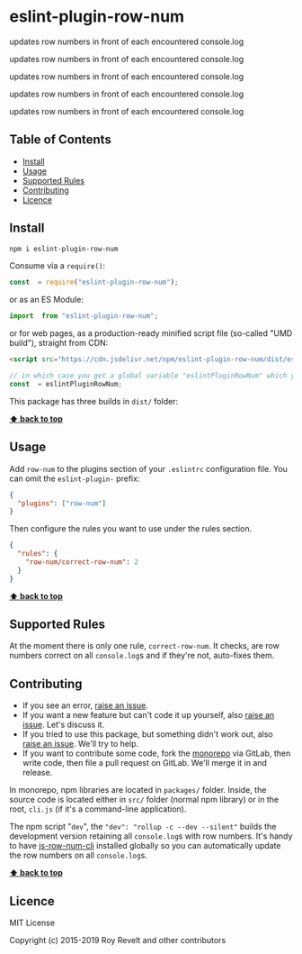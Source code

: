 # eslint-plugin-row-num

updates row numbers in front of each encountered console.log

updates row numbers in front of each encountered console.log

updates row numbers in front of each encountered console.log

updates row numbers in front of each encountered console.log

updates row numbers in front of each encountered console.log

## Table of Contents

- [Install](#install)
- [Usage](#usage)
- [Supported Rules](#supported-rules)
- [Contributing](#contributing)
- [Licence](#licence)

## Install

```bash
npm i eslint-plugin-row-num
```

Consume via a `require()`:

```js
const  = require("eslint-plugin-row-num");
```

or as an ES Module:

```js
import  from "eslint-plugin-row-num";
```

or for web pages, as a production-ready minified script file (so-called "UMD build"), straight from CDN:

```html
<script src="https://cdn.jsdelivr.net/npm/eslint-plugin-row-num/dist/eslint-plugin-row-num.umd.js"></script>
```

```js
// in which case you get a global variable "eslintPluginRowNum" which you consume like this:
const  = eslintPluginRowNum;
```

This package has three builds in `dist/` folder:

**[⬆ back to top](#)**

## Usage

Add `row-num` to the plugins section of your `.eslintrc` configuration file. You can omit the `eslint-plugin-` prefix:

```json
{
  "plugins": ["row-num"]
}
```

Then configure the rules you want to use under the rules section.

```json
{
  "rules": {
    "row-num/correct-row-num": 2
  }
}
```

**[⬆ back to top](#)**

## Supported Rules

At the moment there is only one rule, `correct-row-num`. It checks, are row numbers correct on all `console.log`s and if they're not, auto-fixes them.

## Contributing

- If you see an error, [raise an issue](<https://gitlab.com/codsen/codsen/issues/new?issue[title]=eslint-plugin-row-num%20package%20-%20put%20title%20here&issue[description]=**Which%20package%20is%20this%20issue%20for**%3A%20%0Aeslint-plugin-row-num%0A%0A**Describe%20the%20issue%20(if%20necessary)**%3A%20%0A%0A%0A%2Fassign%20%40revelt>).
- If you want a new feature but can't code it up yourself, also [raise an issue](<https://gitlab.com/codsen/codsen/issues/new?issue[title]=eslint-plugin-row-num%20package%20-%20put%20title%20here&issue[description]=**Which%20package%20is%20this%20issue%20for**%3A%20%0Aeslint-plugin-row-num%0A%0A**Describe%20the%20issue%20(if%20necessary)**%3A%20%0A%0A%0A%2Fassign%20%40revelt>). Let's discuss it.
- If you tried to use this package, but something didn't work out, also [raise an issue](<https://gitlab.com/codsen/codsen/issues/new?issue[title]=eslint-plugin-row-num%20package%20-%20put%20title%20here&issue[description]=**Which%20package%20is%20this%20issue%20for**%3A%20%0Aeslint-plugin-row-num%0A%0A**Describe%20the%20issue%20(if%20necessary)**%3A%20%0A%0A%0A%2Fassign%20%40revelt>). We'll try to help.
- If you want to contribute some code, fork the [monorepo](https://gitlab.com/codsen/codsen/) via GitLab, then write code, then file a pull request on GitLab. We'll merge it in and release.

In monorepo, npm libraries are located in `packages/` folder. Inside, the source code is located either in `src/` folder (normal npm library) or in the root, `cli.js` (if it's a command-line application).

The npm script "`dev`", the `"dev": "rollup -c --dev --silent"` builds the development version retaining all `console.log`s with row numbers. It's handy to have [js-row-num-cli](https://www.npmjs.com/package/js-row-num-cli) installed globally so you can automatically update the row numbers on all `console.log`s.

**[⬆ back to top](#)**

## Licence

MIT License

Copyright (c) 2015-2019 Roy Revelt and other contributors
